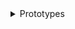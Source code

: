 
<details>

<summary >Prototypes</summary>

</div>

_This text is written in Markdown format and converted to HTML at load time and inserted here._

The following are GitHub projects currently built on TooToo:

Develop build: <a href="prototypes/pushme-pullyou/index.html" target="_blank">pushme-pullyou</a>
Current build: <a href="https://pushme-pullyou.github.io" target="_blank">pushme-pullyou</a>

Develop build: <a href="prototypes/spider-gbxml-tools/index.html" target="_blank">spider-gbxml-tools</a>
Current build: <a href="https://ladybug-tools.github.io/spider-gbxml-tools" target="_blank">spider-gbxml-tools</a>

Develop build: <a href="prototypes/spider-rad-viewer/index.html" target="_blank">spider-rad-viewer</a>
Current build: <a href="https://ladybug-tools.github.io.spider-rad-viewer" target="_blank">spider-rad-viewer</a>

Develop build: <a href="prototypes/theo-armour/index.html" target="_blank">theo-armour</a>
Current build: <a href="https://theo-armour.github.io" target="_blank">theo-armour</a>

</div>

</details>

<!--

Develop build: <a href="../../prototypes//index.html" target="_blank"></a>
Current build: <a href="https://.github.io" target="_blank"></a>

Develop build: <a href="../../prototypes//index.html" target="_blank"></a>
Current build: <a href="https://.github.io" target="_blank"></a>

Develop build: <a href="../../prototypes//index.html" target="_blank"></a>
Current build: <a href="https://.github.io" target="_blank"></a>


-->

